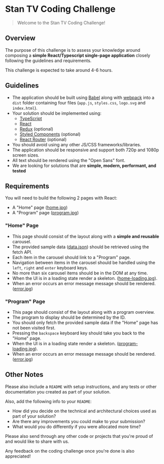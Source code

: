 # Stan TV Coding Challenge

> Welcome to the Stan TV Coding Challenge!

## Overview

The purpose of this challenge is to assess your knowledge around composing a **simple React/Typescript single-page application** closely following the guidelines and requirements.

This challenge is expected to take around 4-6 hours.

## Guidelines

- The application should be built using [Babel](https://www.babeljs.io) along with [webpack](https://webpack.js.org) into a `dist` folder containing four files (`app.js`, `styles.css`, `logo.svg` and `index.html`).
- Your solution should be implemented using:
  - [TypeScript](https://www.typescriptlang.org)
  - [React](https://facebook.github.io/react/)
  - [Redux](https://redux.js.org) (optional)
  - [Styled Components](https://www.styledcomponents.com) (optional)
  - [React Router](https://www.reactrouter.com) (optional)
- You should avoid using any other JS/CSS frameworks/libraries.
- The application should be responsive and support both 720p and 1080p screen sizes.
- All text should be rendered using the "Open Sans" font.
- We are looking for solutions that are **simple, modern, performant, and tested**

## Requirements

You will need to build the following 2 pages with React:

- A "Home" page ([home.jpg](./home.jpg))
- A "Program" page ([program.jpg](./program.jpg))

### "Home" Page

- This page should consist of the layout along with a **simple and reusable** carousel.
- The provided sample data ([data.json](./data.json)) should be retrieved using the fetch API.
- Each item in the carousel should link to a "Program" page.
- Navigation between items in the carousel should be handled using the `left`, `right` and `enter` keyboard keys.
- No more than six carousel items should be in the DOM at any time.
- When the UI is in a loading state render a skeleton. ([home-loading.jpg](./home-loading.jpg)).
- When an error occurs an error message message should be rendered. ([error.jpg](./error.jpg))

### "Program" Page

- This page should consist of the layout along with a program overview.
- The program to display should be determined by the ID.
- You should only fetch the provided sample data if the "Home" page has not been visited first.
- Pressing the `backspace` keyboard key should take you back to the "Home" page.
- When the UI is in a loading state render a skeleton. ([program-loading.jpg](./program-loading.jpg)).
- When an error occurs an error message message should be rendered. ([error.jpg](./error.jpg))

## Other Notes

Please also include a `README` with setup instructions, and any tests or other documentation you created as part of your solution.

Also, add the following info to your `README`:

- How did you decide on the technical and architectural choices used as part of your solution?
- Are there any improvements you could make to your submission?
- What would you do differently if you were allocated more time?

Please also send through any other code or projects that you're proud of and would like to share with us.

Any feedback on the coding challenge once you're done is also appreciated!
